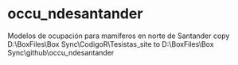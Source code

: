 # occu_ndesantander
Modelos de ocupación para mamíferos en norte de Santander
copy D:\BoxFiles\Box Sync\CodigoR\Tesistas\_site to D:\BoxFiles\Box Sync\github\occu_ndesantander
